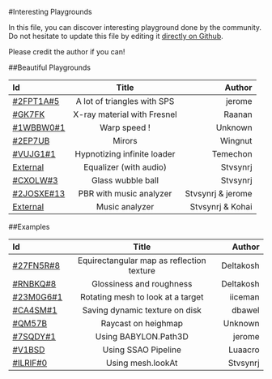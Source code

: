 #Interesting Playgrounds

In this file, you can discover interesting playground done by the community.
Do not hesitate to update this file by editing it [directly on Github](https://github.com/BabylonJS/Documentation/tree/master/content/generals/General).

Please credit the author if you can!

##Beautiful Playgrounds

| Id | Title | Author|
| :------------ |:---------------:| -----:|
| [#2FPT1A#5](http://www.babylonjs-playground.com/#2FPT1A#5) | A lot of triangles with SPS | jerome |
| [#GK7FK](http://www.babylonjs-playground.com/#GK7FK) | X-ray material with Fresnel | Raanan |
| [#1WBBW0#1](http://www.babylonjs-playground.com/#1WBBW0#1) | Warp speed ! | Unknown |
| [#2EP7UB](http://babylonjs-playground.azurewebsites.net/#2EP7UB) | Mirors | Wingnut |
| [#VUJG1#1](http://www.babylonjs-playground.com/#VUJG1#1) | Hypnotizing infinite loader | Temechon |
| [External](http://synergy-development.fr/equalonyzer/) | Equalizer (with audio) | Stvsynrj |
| [#CXOLW#3](http://www.babylonjs-playground.com/#CXOLW#3) | Glass wubble ball | Stvsynrj |
| [#2JOSXE#13](http://www.babylonjs-playground.com/#2JOSXE#13) | PBR with music analyzer | Stvsynrj & jerome |
| [External](http://synergy-development.fr/babylonyzer/) | Music analyzer | Stvsynrj & Kohai |


##Examples

| Id | Title | Author|
| :------------ |:---------------:| -----:|
| [#27FN5R#8](http://www.babylonjs-playground.com/#27FN5R#8) | Equirectangular map as reflection texture | Deltakosh |
| [#RNBKQ#8](http://www.babylonjs-playground.com/#RNBKQ#8) | Glossiness and roughness | Deltakosh |
| [#23M0G6#1](http://www.babylonjs-playground.com/#23M0G6#1) | Rotating mesh to look at a target | iiceman |
| [#CA4SM#1](http://www.babylonjs-playground.com/#CA4SM#1) | Saving dynamic texture on disk | dbawel |
| [#QM57B](http://www.babylonjs-playground.com/#QM57B) | Raycast on heighmap | Unknown |
| [#7SQDY#1](http://www.babylonjs-playground.com/#7SQDY#1) | Using BABYLON.Path3D | jerome |
| [#V1BSD](http://www.babylonjs-playground.com/#V1BSD) | Using SSAO Pipeline | Luaacro |
| [#ILRIF#0](http://www.babylonjs-playground.com/#ILRIF#0) | Using mesh.lookAt | Stvsynrj |




